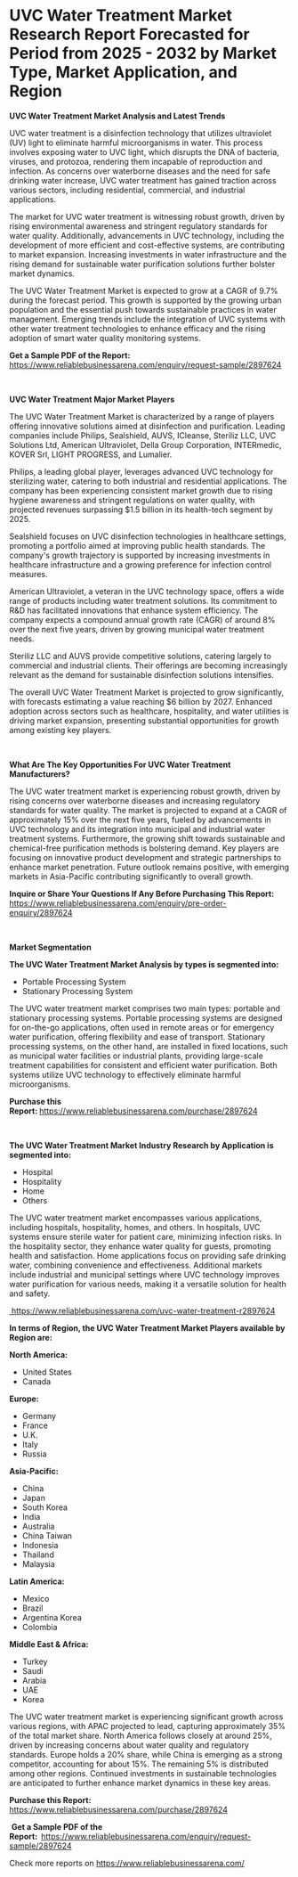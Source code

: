 <p><h1>UVC Water Treatment Market Research Report Forecasted for Period from 2025 -  2032 by Market Type, Market Application, and Region</h1></p><p><strong>UVC Water Treatment Market Analysis and Latest Trends</strong></p>
<p><p>UVC water treatment is a disinfection technology that utilizes ultraviolet (UV) light to eliminate harmful microorganisms in water. This process involves exposing water to UVC light, which disrupts the DNA of bacteria, viruses, and protozoa, rendering them incapable of reproduction and infection. As concerns over waterborne diseases and the need for safe drinking water increase, UVC water treatment has gained traction across various sectors, including residential, commercial, and industrial applications.</p><p>The market for UVC water treatment is witnessing robust growth, driven by rising environmental awareness and stringent regulatory standards for water quality. Additionally, advancements in UVC technology, including the development of more efficient and cost-effective systems, are contributing to market expansion. Increasing investments in water infrastructure and the rising demand for sustainable water purification solutions further bolster market dynamics.</p><p>The UVC Water Treatment Market is expected to grow at a CAGR of 9.7% during the forecast period. This growth is supported by the growing urban population and the essential push towards sustainable practices in water management. Emerging trends include the integration of UVC systems with other water treatment technologies to enhance efficacy and the rising adoption of smart water quality monitoring systems.</p></p>
<p><strong>Get a Sample PDF of the Report:&nbsp;</strong> <a href="https://www.reliablebusinessarena.com/enquiry/request-sample/2897624?utm_campaign=3354&utm_medium=2&utm_source=Github&utm_content=ia&utm_term=15032025&utm_id=uvc-water-treatment">https://www.reliablebusinessarena.com/enquiry/request-sample/2897624</a></p>
<p>&nbsp;</p>
<p><strong>UVC Water Treatment Major Market Players</strong></p>
<p><p>The UVC Water Treatment Market is characterized by a range of players offering innovative solutions aimed at disinfection and purification. Leading companies include Philips, Sealshield, AUVS, ICleanse, Steriliz LLC, UVC Solutions Ltd, American Ultraviolet, Della Group Corporation, INTERmedic, KOVER Srl, LIGHT PROGRESS, and Lumalier.</p><p>Philips, a leading global player, leverages advanced UVC technology for sterilizing water, catering to both industrial and residential applications. The company has been experiencing consistent market growth due to rising hygiene awareness and stringent regulations on water quality, with projected revenues surpassing $1.5 billion in its health-tech segment by 2025.</p><p>Sealshield focuses on UVC disinfection technologies in healthcare settings, promoting a portfolio aimed at improving public health standards. The company's growth trajectory is supported by increasing investments in healthcare infrastructure and a growing preference for infection control measures.</p><p>American Ultraviolet, a veteran in the UVC technology space, offers a wide range of products including water treatment solutions. Its commitment to R&D has facilitated innovations that enhance system efficiency. The company expects a compound annual growth rate (CAGR) of around 8% over the next five years, driven by growing municipal water treatment needs.</p><p>Steriliz LLC and AUVS provide competitive solutions, catering largely to commercial and industrial clients. Their offerings are becoming increasingly relevant as the demand for sustainable disinfection solutions intensifies.</p><p>The overall UVC Water Treatment Market is projected to grow significantly, with forecasts estimating a value reaching $6 billion by 2027. Enhanced adoption across sectors such as healthcare, hospitality, and water utilities is driving market expansion, presenting substantial opportunities for growth among existing key players.</p></p>
<p>&nbsp;</p>
<p><strong>What Are The Key Opportunities For UVC Water Treatment Manufacturers?</strong></p>
<p><p>The UVC water treatment market is experiencing robust growth, driven by rising concerns over waterborne diseases and increasing regulatory standards for water quality. The market is projected to expand at a CAGR of approximately 15% over the next five years, fueled by advancements in UVC technology and its integration into municipal and industrial water treatment systems. Furthermore, the growing shift towards sustainable and chemical-free purification methods is bolstering demand. Key players are focusing on innovative product development and strategic partnerships to enhance market penetration. Future outlook remains positive, with emerging markets in Asia-Pacific contributing significantly to overall growth.</p></p>
<p><strong>Inquire or Share Your Questions If Any Before Purchasing This Report:</strong> <a href="https://www.reliablebusinessarena.com/enquiry/pre-order-enquiry/2897624?utm_campaign=3354&utm_medium=2&utm_source=Github&utm_content=ia&utm_term=15032025&utm_id=uvc-water-treatment">https://www.reliablebusinessarena.com/enquiry/pre-order-enquiry/2897624</a></p>
<p>&nbsp;</p>
<p><strong>Market Segmentation</strong></p>
<p><strong>The UVC Water Treatment Market Analysis by types is segmented into:</strong></p>
<p><ul><li>Portable Processing System</li><li>Stationary Processing System</li></ul></p>
<p><p>The UVC water treatment market comprises two main types: portable and stationary processing systems. Portable processing systems are designed for on-the-go applications, often used in remote areas or for emergency water purification, offering flexibility and ease of transport. Stationary processing systems, on the other hand, are installed in fixed locations, such as municipal water facilities or industrial plants, providing large-scale treatment capabilities for consistent and efficient water purification. Both systems utilize UVC technology to effectively eliminate harmful microorganisms.</p></p>
<p><strong>Purchase this Report:&nbsp;</strong><a href="https://www.reliablebusinessarena.com/purchase/2897624?utm_campaign=3354&utm_medium=2&utm_source=Github&utm_content=ia&utm_term=15032025&utm_id=uvc-water-treatment">https://www.reliablebusinessarena.com/purchase/2897624</a></p>
<p>&nbsp;</p>
<p><strong>The UVC Water Treatment Market Industry Research by Application is segmented into:</strong></p>
<p><ul><li>Hospital</li><li>Hospitality</li><li>Home</li><li>Others</li></ul></p>
<p><p>The UVC water treatment market encompasses various applications, including hospitals, hospitality, homes, and others. In hospitals, UVC systems ensure sterile water for patient care, minimizing infection risks. In the hospitality sector, they enhance water quality for guests, promoting health and satisfaction. Home applications focus on providing safe drinking water, combining convenience and effectiveness. Additional markets include industrial and municipal settings where UVC technology improves water purification for various needs, making it a versatile solution for health and safety.</p></p>
<p><a href="https://www.reliablebusinessarena.com/uvc-water-treatment-r2897624?utm_campaign=3354&utm_medium=2&utm_source=Github&utm_content=ia&utm_term=15032025&utm_id=uvc-water-treatment">&nbsp;https://www.reliablebusinessarena.com/uvc-water-treatment-r2897624</a></p>
<p><strong>In terms of Region, the UVC Water Treatment Market Players available by Region are:</strong></p>
<p>
    <p> <strong> North America: </strong>
        <ul>
            <li>United States</li>
            <li>Canada</li>
        </ul>
        </p> 
    <p> <strong> Europe: </strong>
        <ul>
            <li>Germany</li>
            <li>France</li>
            <li>U.K.</li>
            <li>Italy</li>
            <li>Russia</li>
        </ul>
        </p> 
    <p> <strong> Asia-Pacific: </strong>
        <ul>
            <li>China</li>
            <li>Japan</li>
            <li>South Korea</li>
            <li>India</li>
            <li>Australia</li>
            <li>China Taiwan</li>
            <li>Indonesia</li>
            <li>Thailand</li>
            <li>Malaysia</li>
        </ul>
        </p> 
    <p> <strong> Latin America: </strong>
        <ul>
            <li>Mexico</li>
            <li>Brazil</li>
            <li>Argentina Korea</li>
            <li>Colombia</li>
        </ul>
        </p> 
    <p> <strong> Middle East & Africa: </strong>
        <ul>
            <li>Turkey</li>
            <li>Saudi</li>
            <li>Arabia</li>
            <li>UAE</li>
            <li>Korea</li>
        </ul>
    </p>
    </p>
<p><p>The UVC water treatment market is experiencing significant growth across various regions, with APAC projected to lead, capturing approximately 35% of the total market share. North America follows closely at around 25%, driven by increasing concerns about water quality and regulatory standards. Europe holds a 20% share, while China is emerging as a strong competitor, accounting for about 15%. The remaining 5% is distributed among other regions. Continued investments in sustainable technologies are anticipated to further enhance market dynamics in these key areas.</p></p>
<p><strong>Purchase this Report: </strong><a href="https://www.reliablebusinessarena.com/purchase/2897624?utm_campaign=3354&utm_medium=2&utm_source=Github&utm_content=ia&utm_term=15032025&utm_id=uvc-water-treatment">https://www.reliablebusinessarena.com/purchase/2897624</a></p>
<p>&nbsp;<strong>Get a Sample PDF of the Report:&nbsp;&nbsp;</strong><a href="https://www.reliablebusinessarena.com/enquiry/request-sample/2897624?utm_campaign=3354&utm_medium=2&utm_source=Github&utm_content=ia&utm_term=15032025&utm_id=uvc-water-treatment">https://www.reliablebusinessarena.com/enquiry/request-sample/2897624</a></p>
<p><strong></strong></p>
<p>Check more reports on <a href="https://www.reliablebusinessarena.com/?utm_campaign=3354&utm_medium=2&utm_source=Github&utm_content=ia&utm_term=15032025&utm_id=uvc-water-treatment">https://www.reliablebusinessarena.com/</a></p>